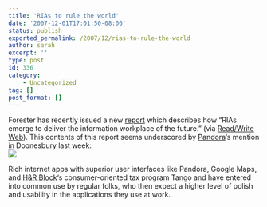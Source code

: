 ```yaml
---
title: 'RIAs to rule the world'
date: '2007-12-01T17:01:50-08:00'
status: publish
exported_permalink: /2007/12/rias-to-rule-the-world
author: sarah
excerpt: ''
type: post
id: 336
category:
    - Uncategorized
tag: []
post_format: []
---
```

Forester has recently issued a new [report](http://www.forrester.com/Research/Document/Excerpt/0,7211,43452,00.html) which describes how “RIAs emerge to deliver the information workplace of the future.” (via [Read/Write Web](http://www.readwriteweb.com/archives/forrester_ria_enterprise.php)). This contents of this report seems underscored by [Pandora](http://www.pandora.com/)‘s mention in Doonesbury last week:  
[![](http://images.ucomics.com/comics/db/2007/db071127.gif)](http://www.doonesbury.com/strip/dailydose/index.html?uc_full_date=20071127)

Rich internet apps with superior user interfaces like Pandora, Google Maps, and [H&amp;R Block](http://www.hrblock.com/)‘s consumer-oriented tax program Tango and have entered into common use by regular folks, who then expect a higher level of polish and usability in the applications they use at work.